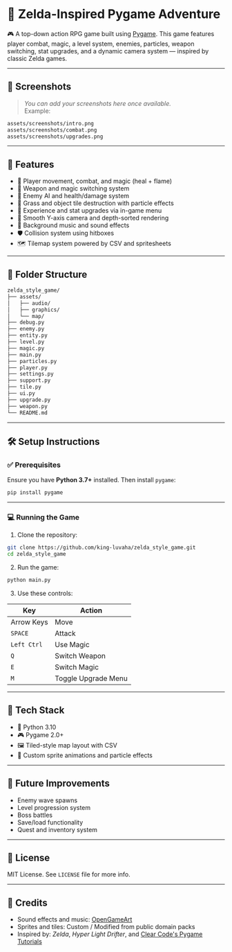 # 🧝 Zelda-Inspired Pygame Adventure

🎮 A top-down action RPG game built using [Pygame](https://www.pygame.org/). This game features player combat, magic, a level system, enemies, particles, weapon switching, stat upgrades, and a dynamic camera system — inspired by classic Zelda games.

---

## 📸 Screenshots

> _You can add your screenshots here once available._  
> Example:

```bash
assets/screenshots/intro.png
assets/screenshots/combat.png
assets/screenshots/upgrades.png
````

---

## 🚀 Features

- 🧝 Player movement, combat, and magic (heal + flame)
- 🔁 Weapon and magic switching system
- 🧟 Enemy AI and health/damage system
- 🌱 Grass and object tile destruction with particle effects
- 🧠 Experience and stat upgrades via in-game menu
- 🎥 Smooth Y-axis camera and depth-sorted rendering
- 🎵 Background music and sound effects
- 🛡️ Collision system using hitboxes
- 🗺️ Tilemap system powered by CSV and spritesheets

---

## 📁 Folder Structure

```bash
zelda_style_game/
├── assets/
│   ├── audio/
│   ├── graphics/
│   └── map/
├── debug.py
├── enemy.py
├── entity.py
├── level.py
├── magic.py
├── main.py
├── particles.py
├── player.py
├── settings.py
├── support.py
├── tile.py
├── ui.py
├── upgrade.py
├── weapon.py
└── README.md
```

---

## 🛠️ Setup Instructions

### ✅ Prerequisites

Ensure you have **Python 3.7+** installed. Then install `pygame`:

```bash
pip install pygame
```

---

### 💻 Running the Game

1. Clone the repository:

```bash
git clone https://github.com/king-luvaha/zelda_style_game.git
cd zelda_style_game
```

2. Run the game:

```bash
python main.py
```

3. Use these controls:

|Key|Action|
|---|---|
|Arrow Keys|Move|
|`SPACE`|Attack|
|`Left Ctrl`|Use Magic|
|`Q`|Switch Weapon|
|`E`|Switch Magic|
|`M`|Toggle Upgrade Menu|

---

## 🧠 Tech Stack

- 🐍 Python 3.10
- 🎮 Pygame 2.0+
- 🖼️ Tiled-style map layout with CSV
- 🎨 Custom sprite animations and particle effects

---

## 🎯 Future Improvements

- Enemy wave spawns
- Level progression system
- Boss battles
- Save/load functionality
- Quest and inventory system

---

## 📝 License

MIT License. See `LICENSE` file for more info.

---

## 🙌 Credits

- Sound effects and music: [OpenGameArt](https://opengameart.org/)
- Sprites and tiles: Custom / Modified from public domain packs
- Inspired by: _Zelda_, _Hyper Light Drifter_, and [Clear Code's Pygame Tutorials](https://www.youtube.com/c/ClearCode)
